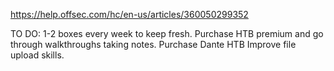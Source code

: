 https://help.offsec.com/hc/en-us/articles/360050299352


TO DO:
1-2 boxes every week to keep fresh.
Purchase HTB premium and go through walkthroughs taking notes.
Purchase Dante HTB
Improve file upload skills.
